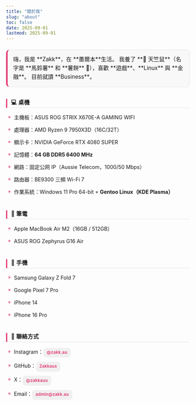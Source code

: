 ```yaml
---
title: "關於我"
slug: "about"
toc: false
date: 2025-09-01
lastmod: 2025-09-01
---
```

<style>
.about-block{
  --about-accent: var(--hb-active,#e1306c);
  max-width:820px;margin:0 auto;padding:.5rem 0 3rem;
  line-height:1.6;font-size:.95rem;
}
.about-block p{margin:0 0 1.05rem;}
/* 精簡 Intro */
.about-intro{
  padding:.85rem .95rem .9rem;
  margin:0 0 1.6rem;
  border:1px solid rgba(0,0,0,.08);
  border-left:4px solid var(--about-accent);
  border-radius:10px;
  background:rgba(0,0,0,.02);
}
body.dark .about-intro{
  background:rgba(255,255,255,.05);
  border-color:rgba(255,255,255,.14);
  border-left-color:var(--about-accent);
}
/* 粗體關鍵詞底色高亮（低調） */
.about-intro strong{
  position:relative;font-weight:600;color:inherit;padding:0 .15em;
}
.about-intro strong::after{
  content:"";position:absolute;left:0;right:0;bottom:0;
  height:42%;background:rgba(225,48,108,.22);border-radius:4px;z-index:-1;
  transition:background .25s;
}
body.dark .about-intro strong::after{background:rgba(225,48,108,.36);}
.about-intro strong:hover::after{background:rgba(225,48,108,.45);}
/* 行間分隔（第二行起） */
.about-intro p + p{position:relative;padding-top:.55rem;margin-top:.2rem;}
.about-intro p + p::before{
  content:"";position:absolute;left:0;top:.25rem;width:48px;height:2px;
  background:linear-gradient(90deg,rgba(225,48,108,.45),transparent);
  border-radius:2px;opacity:.55;
}
body.dark .about-intro p + p::before{opacity:.7;}
/* 標題簡潔 */
.about-block h3{
  margin:2rem 0 .75rem;padding:0 0 .3rem .65rem;
  border-left:3px solid var(--about-accent);
  font-size:.95rem;font-weight:600;line-height:1.25;
  border-bottom:1px solid rgba(0,0,0,.1);letter-spacing:.3px;
  background:none;box-shadow:none;position:relative;
}
.about-block h3::after{content:none!important;}
body.dark .about-block h3{border-bottom:1px solid rgba(255,255,255,.18);}
/* 列表圓點 */
.about-block h3 + ul{list-style:none;margin:-.15rem 0 .4rem;padding:0 0 0 .4rem;}
.about-block h3 + ul li{
  position:relative;padding:.36rem 0 .36rem .95rem;font-size:.88rem;
}
.about-block h3 + ul li::before{
  content:"";position:absolute;left:0;top:.9em;
  width:6px;height:6px;background:var(--about-accent);border-radius:50%;opacity:.58;
}
body.dark .about-block h3 + ul li::before{opacity:.72;}
/* 聯絡膠囊 */
.about-block h3 + ul li a[href]{
  display:inline-block;background:rgba(0,0,0,.05);
  color:var(--about-accent)!important;padding:.28rem .6rem;
  border-radius:8px;font-size:.7rem;font-weight:600;letter-spacing:.35px;
  text-decoration:none;transition:background .2s,color .2s;
}
body.dark .about-block h3 + ul li a[href]{background:rgba(255,255,255,.08);}
.about-block h3 + ul li a[href]:hover{background:var(--about-accent);color:#fff!important;}
@media (max-width:640px){
  .about-intro{padding:.75rem .8rem .8rem;font-size:.93rem;}
  .about-block h3{font-size:.9rem;padding:0 0 .26rem .6rem;}
  .about-block h3 + ul li{font-size:.84rem;padding:.32rem 0 .32rem .9rem;}
}
@media (prefers-reduced-motion:reduce){
  .about-intro strong::after,
  .about-block h3 + ul li a[href]{transition:none;}
}
</style>

<div class="about-block">
<div class="about-intro">
嗨，我是 **Zakk**，在 **墨爾本**生活。  
我養了 **🐹 天竺鼠**（名字是 **馬鈴薯** 和 **薯餅** 🥔），喜歡 **遊戲**、**Linux** 與 **金融**。  
目前就讀 **Business**。
</div>

### 💻 桌機
- 主機板：ASUS ROG STRIX X670E-A GAMING WIFI  
- 處理器：AMD Ryzen 9 7950X3D（16C/32T）  
- 顯示卡：NVIDIA GeForce RTX 4080 SUPER  
- 記憶體：**64 GB DDR5 6400 MHz**  
- 網路：固定公网 IP（Aussie Telecom，1000/50 Mbps）  
- 路由器：BE9300 三頻 Wi-Fi 7  
- 作業系統：Windows 11 Pro 64-bit + **Gentoo Linux（KDE Plasma）**

### 💼 筆電
- Apple MacBook Air M2（16GB / 512GB）  
- ASUS ROG Zephyrus G16 Air  

### 📱 手機
- Samsung Galaxy Z Fold 7  
- Google Pixel 7 Pro  
- iPhone 14  
- iPhone 16 Pro  

### 🔗 聯絡方式
- Instagram：[@zakk.au](https://www.instagram.com/zakk.au/)  
- GitHub：[Zakkaus](https://github.com/Zakkaus)  
- X：[ @zakkauu ](https://x.com/zakkauu)  
- Email：[admin@zakk.au](mailto:admin@zakk.au)
</div>